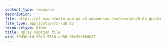 ```yaml
---
content_type: resource
description: ''
file: https://ol-ocw-studio-app-qa.s3.amazonaws.com/courses/8-04-quantum-physics-i-spring-2016/f0d3befd99c35516ad8096e99f066b87_Cb_3sOYLjUI.vtt
file_type: application/x-subrip
resourcetype: Other
title: 3play caption file
uid: f0d3befd-99c3-5516-ad80-96e99f066b87
---
```

